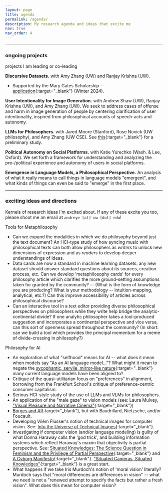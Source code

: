 ```yaml
---
layout: page
title: agenda
permalink: /agenda/
description: My research agenda and ideas that excite me
nav: true
nav_order: 4
---
```


---

### ongoing projects
projects I am leading or co-leading

**Discursive Datasets.** with Amy Zhang (UW) and Ranjay Krishna (UW).
- Supported by the Mary Gates Scholarship -- [application](\assets\pdf\mary-gates-essay-discursive-datasets.pdf){:target="_blank"} (Winter 2024).

**User Intentionality for Image Generation.** with Andrew Shaw (UW), Ranjay Krishna (UW), and Amy Zhang (UW).
We seek to address cases of offense and harm in image generation of people by centering clarification of user intentionality, inspired from philosophical accounts of speech-acts and autonomy.

**LLMs for Philosophers.** with Jared Moore (Stanford), Rose Novick (UW philosophy), and Amy Zhang (UW CSE).
See [this](https://arxiv.org/abs/2404.04516){:target="_blank"} for a preliminary study.

**Political Autonomy on Social Platforms.** with Katie Yurechko (Wash. & Lee, Oxford).
We set forth a framework for understanding and analyzing the pre-/political experience and autonomy of users in social platforms.

**Emergence in Language Models, a Philosophical Perspective.**
An analysis of what it really means to call things in language models "emergent", and what kinds of things can even be said to "emerge" in the first place.

<!-- **Two Roads Diverged... Cross-Boundary Research in LMs.** with Mark Pock (U. of Wa.) and Jared Moore (Stanford).
More coming. -->

<!-- **Historicizing Morality for Language Models.** with Mark Pock (U. of Wa.) and Jared Moore (Stanford).
Taking the geneological method from Nietzsche and Foucault, we further develop the critique in [Talat et al. 2022](https://aclanthology.org/2022.naacl-main.56.pdf){:target="_blank"} through an analysis of moral development and contradiction, and propose alternative approaches for 'modeling morality'.
See: *sources forthcoming.*

**Non-Agential Theory of Meaning.** with Mark Pock (U. of Wa.) and Jared Moore (Stanford).
Many analytic theories of meaning and language require agential constructs such as intentionality or belief, whether implicitly or explicitly.
Borrowing from structuralist and post-structuralist work, we set forth a non-agential theory of meaning, with an application towards Large Language Models.
See: *sources forthcoming.* -->

<!-- ---

### ongoing collaborations
projects I'm happy to be a small part of!

None at the moment. Soon to change... -->

<!-- **Limits of Value Pluralism in Alignment.** Taylor Sorenson (U. of Wa.), Liwei Jiang (U. of Wa.), et al. -->

---

### exciting ideas and directions
Kernels of research ideas I'm excited about.
If any of these excite you too, please shoot me an email at `andreye [at] uw [dot] edu`!

Tools for Metaphilosophy
- Can we expand the modalities in which we do philosophy beyond just the text document? An HCI-type study of how syncing music with philosophical texts can both allow philosophers as *writers* to unlock new dimensions of expression and as *readers* to develop deeper understandings of ideas.
- Data cards are now a standard in machine learning datasets: any new dataset should answer standard questions about its sources, creation process, etc. Can we develop 'metaphilosophy cards' for every philosophy article which clarifies the more ground-setting assumptions taken for granted by the community? -- (What is the form of knowledge you are producing? What is your methodology -- intuition-mapping, analytical, etc.?) Can this improve accessibility of articles across philosophical discourse?
- Can an interactive tool in a text editor providing diverse philosophical perspectives on philosophers while they write help bridge the analytic-continental divide? If one analytic philosopher takes a tool-produced suggestion and incorporates a continental perspective and vice versa, can this sort of openness spread throughout the community? (In short: can we build a tool which provides the principal momentum for a meme of divide-crossing in philosophy?)

Philosophy for AI
- An exploration of what "selfhood" means for AI -- what does it mean when models say "As an AI language model..."? What might it mean to negate the [sycophantic, servile, mirror-like nature](https://arxiv.org/pdf/2402.07350.pdf){:target="_blank"} many current language models have been aligned to?
- Critique of the quasi-utilitarian focus on "preferences" in alignment, borrowing from the Frankfurt School's critique of preference-centric consumer capitalism.
- Serious HCI-style study of the use of LLMs and VLMs for philosophers.
- An application of the "male gaze" to vision models (see: Laura Mulvey, ["Visual Pleasure and Narrative Cinema"](https://www.amherst.edu/system/files/media/1021/Laura%2520Mulvey,%2520Visual%2520Pleasure.pdf){:target="_blank"})
- [Borges and AI](https://arxiv.org/pdf/2310.01425.pdf){:target="_blank"}, but with Baudrillard, Nietzsche, and/or Foucault.
- Developing Vilém Flusser's notion of technical images for computer vision. See: [Into the Universe of Technical Images](https://www.are.na/block/3080997){:target="_blank"}.
- Investigating if computer vision (and/or language modeling) is guilty of what Donna Haraway calls the 'god trick', and building information systems which reflect Haraway's maxim that objectivity is partial perspective. See: [Situated Knowledges: The Science Question in Feminism and the Privilege of Partial Perspective](){:target="_blank"} and [A Cyborg Manifesto](){:target="_blank"}. ["Situated Cameras, Situated Knowledges"](https://arxiv.org/pdf/2307.00064.pdf){:target="_blank"} is a great start.
- What happens if we take Iris Murdoch's notion of 'moral vision' literally? Murdoch says that "moral differences are differences in vision" -- what we need is not a "renewed attempt to specify the facts but rather a fresh vision". What does this mean for computer vision?


